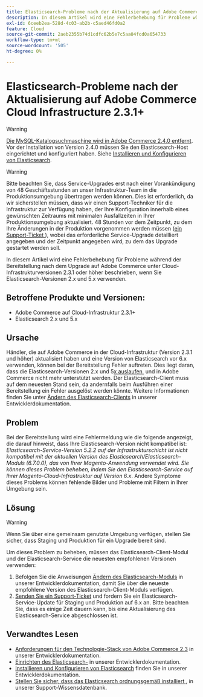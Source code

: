 ```yaml
---
title: Elasticsearch-Probleme nach der Aktualisierung auf Adobe Commerce Cloud Infrastructure 2.3.1+
description: In diesem Artikel wird eine Fehlerbehebung für Probleme während der Bereitstellung nach dem Upgrade auf Adobe Commerce unter Cloud-Infrastrukturversionen 2.3.1 oder höher beschrieben, wenn Sie Elasticsearch-Versionen 2.x und 5.x verwenden.
exl-id: 6ceeb2ea-528d-4c03-ab2b-c5aed46fd0a2
feature: Cloud
source-git-commit: 2aeb2355b74d1cdfc62b5e7c5aa04fcd0a654733
workflow-type: tm+mt
source-wordcount: '505'
ht-degree: 0%

---
```


# Elasticsearch-Probleme nach der Aktualisierung auf Adobe Commerce Cloud Infrastructure 2.3.1+

>[!WARNING]
>
>[Die MySQL-Katalogsuchmaschine wird in Adobe Commerce 2.4.0 entfernt](/help/announcements/adobe-commerce-announcements/mysql-catalog-search-engine-will-be-removed-in-magento-2-4-0.md). Vor der Installation von Version 2.4.0 müssen Sie den Elasticsearch-Host eingerichtet und konfiguriert haben. Siehe [Installieren und Konfigurieren von Elasticsearch](https://experienceleague.adobe.com/de/docs/commerce-operations/configuration-guide/search/overview-search).

>[!WARNING]
>
>Bitte beachten Sie, dass Service-Upgrades erst nach einer Vorankündigung von 48 Geschäftsstunden an unser Infrastruktur-Team in die Produktionsumgebung übertragen werden können. Dies ist erforderlich, da wir sicherstellen müssen, dass wir einen Support-Techniker für die Infrastruktur zur Verfügung haben, der Ihre Konfiguration innerhalb eines gewünschten Zeitraums mit minimalen Ausfallzeiten in Ihrer Produktionsumgebung aktualisiert. 48 Stunden vor dem Zeitpunkt, zu dem Ihre Änderungen in der Produktion vorgenommen werden müssen ([&#x200B; ein Support-Ticket &#x200B;](/help/help-center-guide/help-center/magento-help-center-user-guide.md#submit-ticket)), wobei das erforderliche Service-Upgrade detailliert angegeben und der Zeitpunkt angegeben wird, zu dem das Upgrade gestartet werden soll.

In diesem Artikel wird eine Fehlerbehebung für Probleme während der Bereitstellung nach dem Upgrade auf Adobe Commerce unter Cloud-Infrastrukturversionen 2.3.1 oder höher beschrieben, wenn Sie Elasticsearch-Versionen 2.x und 5.x verwenden.

## Betroffene Produkte und Versionen:

* Adobe Commerce auf Cloud-Infrastruktur 2.3.1+
* Elasticsearch 2.x und 5.x

## Ursache

Händler, die auf Adobe Commerce in der Cloud-Infrastruktur (Version 2.3.1 und höher) aktualisiert haben und eine Version von Elasticsearch vor 6.x verwenden, können bei der Bereitstellung Fehler auftreten. Dies liegt daran, dass die Elasticsearch-Versionen 2.x und 5[x auslaufen &#x200B;](https://www.elastic.co/support/eol) und in Adobe Commerce nicht mehr unterstützt werden. Der Elasticsearch-Client muss auf dem neuesten Stand sein, da andernfalls beim Ausführen einer Bereitstellung ein Fehler ausgelöst werden könnte. Weitere Informationen finden Sie unter [Ändern des Elasticsearch-Clients](https://experienceleague.adobe.com/de/docs/commerce-operations/configuration-guide/search/overview-search) in unserer Entwicklerdokumentation.

## Problem

Bei der Bereitstellung wird eine Fehlermeldung wie die folgende angezeigt, die darauf hinweist, dass Ihre Elasticsearch-Version nicht kompatibel ist: *Elasticsearch-Service-Version 5.2.2 auf der Infrastrukturschicht ist nicht kompatibel mit der aktuellen Version des Elasticsearch/Elasticsearch-Moduls (6.7.0.0), das von Ihrer Magento-Anwendung verwendet wird.* *Sie können dieses Problem beheben, indem Sie den Elasticsearch-Service auf Ihrer Magento-Cloud-Infrastruktur auf Version 6.x*. Andere Symptome dieses Problems können fehlende Bilder und Probleme mit Filtern in Ihrer Umgebung sein.

## Lösung

>[!WARNING]
>
>Wenn Sie über eine gemeinsam genutzte Umgebung verfügen, stellen Sie sicher, dass Staging und Produktion für ein Upgrade bereit sind.

Um dieses Problem zu beheben, müssen das Elasticsearch-Client-Modul und der Elasticsearch-Service die neuesten empfohlenen Versionen verwenden:

1. Befolgen Sie die Anweisungen [Ändern des Elasticsearch-Moduls](https://experienceleague.adobe.com/de/docs/commerce-operations/configuration-guide/search/overview-search) in unserer Entwicklerdokumentation, damit Sie über die neueste empfohlene Version des Elasticsearch-Client-Moduls verfügen.
1. [Senden Sie ein Support-Ticket](/help/help-center-guide/help-center/magento-help-center-user-guide.md#submit-ticket) und fordern Sie ein Elasticsearch-Service-Update für Staging und Produktion auf 6.x an. Bitte beachten Sie, dass es einige Zeit dauern kann, bis eine Aktualisierung des Elasticsearch-Service abgeschlossen ist.

## Verwandtes Lesen

* [Anforderungen für den Technologie-Stack von Adobe Commerce 2.3](https://experienceleague.adobe.com/de/docs/commerce-operations/installation-guide/overview) in unserer Entwicklerdokumentation.
* [Einrichten des Elasticsearch-](https://experienceleague.adobe.com/de/docs/commerce-cloud-service/user-guide/configure/service/elasticsearch) in unserer Entwicklerdokumentation.
* [Installieren und Konfigurieren von Elasticsearch](https://experienceleague.adobe.com/de/docs/commerce-operations/configuration-guide/search/overview-search) finden Sie in unserer Entwicklerdokumentation.
* [Stellen Sie sicher, dass das Elasticsearch ordnungsgemäß installiert &#x200B;](/help/troubleshooting/elasticsearch/ensure-elasticsearch-is-installed-properly.md), in unserer Support-Wissensdatenbank.
